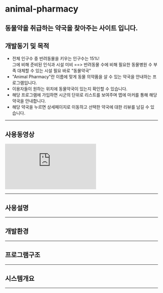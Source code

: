 <h1> animal-pharmacy</h1>
<h2>동물약을 취급하는 약국을 찾아주는 사이트 입니다.</h2>
<h2>개발동기 및 목적</h2>
<ul>
  <li>전체 인구수 중 반려동물을 키우는 인구수는 15%!<br> 그에 비해 준비된 인식과 시설 미비 ==> 반려동물 수에 비해 필요한 동물병원 수 부족 대체할 수 있는 시설 필요 바로 "동물약국"</li>
  <li>"Animal Pharmacy"란 이름에 맞게 동물 의약품을 살 수 있는 약국을 안내하는 프로그램입니다.
  <li>이용자들이 원하는 위치에 동물약국이 있는지 확인할 수 있습니다.</li>
  <li>해당 프로그램에 가입하면 시군의 단위로 리스트를 보여주며 맵에 마커를 통해 해당 약국을 안내합니다.</li>
  <li>해당 약국을 누르면 상세페이지로 이동하고 선택한 약국에 대한 리뷰를 남길 수 있습니다.</li>
</ul>
<hr>
<h2>사용동영상</h2>
<iframe id="video" width="" height="" src="https://user-images.githubusercontent.com/85157790/165730193-4a77528f-6696-47e3-bc5c-f2b87ea7c390.mp4" frameborder="0">
</iframe>
<hr>
<h2>사용설명</h2>

<hr>
<h2>개발환경</h2>

<hr>
<h2>프로그램구조</h2>

<hr>
<h2>시스템개요</h2>

<hr>
